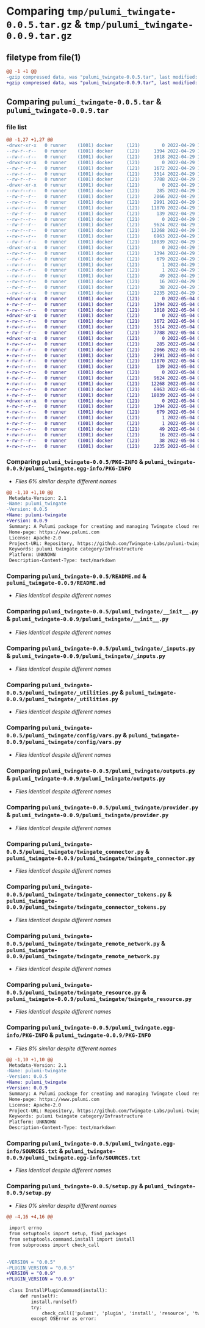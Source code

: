 # Comparing `tmp/pulumi_twingate-0.0.5.tar.gz` & `tmp/pulumi_twingate-0.0.9.tar.gz`

## filetype from file(1)

```diff
@@ -1 +1 @@
-gzip compressed data, was "pulumi_twingate-0.0.5.tar", last modified: Fri Apr 29 17:57:53 2022, max compression
+gzip compressed data, was "pulumi_twingate-0.0.9.tar", last modified: Wed May  4 00:04:24 2022, max compression
```

## Comparing `pulumi_twingate-0.0.5.tar` & `pulumi_twingate-0.0.9.tar`

### file list

```diff
@@ -1,27 +1,27 @@
-drwxr-xr-x   0 runner    (1001) docker     (121)        0 2022-04-29 17:57:53.318642 pulumi_twingate-0.0.5/
--rw-r--r--   0 runner    (1001) docker     (121)     1394 2022-04-29 17:57:53.318642 pulumi_twingate-0.0.5/PKG-INFO
--rw-r--r--   0 runner    (1001) docker     (121)     1018 2022-04-29 17:57:53.000000 pulumi_twingate-0.0.5/README.md
-drwxr-xr-x   0 runner    (1001) docker     (121)        0 2022-04-29 17:57:53.318642 pulumi_twingate-0.0.5/pulumi_twingate/
--rw-r--r--   0 runner    (1001) docker     (121)     1672 2022-04-29 17:57:53.000000 pulumi_twingate-0.0.5/pulumi_twingate/__init__.py
--rw-r--r--   0 runner    (1001) docker     (121)     3514 2022-04-29 17:57:53.000000 pulumi_twingate-0.0.5/pulumi_twingate/_inputs.py
--rw-r--r--   0 runner    (1001) docker     (121)     7788 2022-04-29 17:57:53.000000 pulumi_twingate-0.0.5/pulumi_twingate/_utilities.py
-drwxr-xr-x   0 runner    (1001) docker     (121)        0 2022-04-29 17:57:53.318642 pulumi_twingate-0.0.5/pulumi_twingate/config/
--rw-r--r--   0 runner    (1001) docker     (121)      285 2022-04-29 17:57:53.000000 pulumi_twingate-0.0.5/pulumi_twingate/config/__init__.py
--rw-r--r--   0 runner    (1001) docker     (121)     2066 2022-04-29 17:57:53.000000 pulumi_twingate-0.0.5/pulumi_twingate/config/vars.py
--rw-r--r--   0 runner    (1001) docker     (121)     2991 2022-04-29 17:57:53.000000 pulumi_twingate-0.0.5/pulumi_twingate/outputs.py
--rw-r--r--   0 runner    (1001) docker     (121)    11870 2022-04-29 17:57:53.000000 pulumi_twingate-0.0.5/pulumi_twingate/provider.py
--rw-r--r--   0 runner    (1001) docker     (121)      139 2022-04-29 17:57:53.000000 pulumi_twingate-0.0.5/pulumi_twingate/pulumi-plugin.json
--rw-r--r--   0 runner    (1001) docker     (121)        0 2022-04-29 17:57:53.000000 pulumi_twingate-0.0.5/pulumi_twingate/py.typed
--rw-r--r--   0 runner    (1001) docker     (121)     9624 2022-04-29 17:57:53.000000 pulumi_twingate-0.0.5/pulumi_twingate/twingate_connector.py
--rw-r--r--   0 runner    (1001) docker     (121)    12268 2022-04-29 17:57:53.000000 pulumi_twingate-0.0.5/pulumi_twingate/twingate_connector_tokens.py
--rw-r--r--   0 runner    (1001) docker     (121)     6963 2022-04-29 17:57:53.000000 pulumi_twingate-0.0.5/pulumi_twingate/twingate_remote_network.py
--rw-r--r--   0 runner    (1001) docker     (121)    18039 2022-04-29 17:57:53.000000 pulumi_twingate-0.0.5/pulumi_twingate/twingate_resource.py
-drwxr-xr-x   0 runner    (1001) docker     (121)        0 2022-04-29 17:57:53.318642 pulumi_twingate-0.0.5/pulumi_twingate.egg-info/
--rw-r--r--   0 runner    (1001) docker     (121)     1394 2022-04-29 17:57:53.000000 pulumi_twingate-0.0.5/pulumi_twingate.egg-info/PKG-INFO
--rw-r--r--   0 runner    (1001) docker     (121)      679 2022-04-29 17:57:53.000000 pulumi_twingate-0.0.5/pulumi_twingate.egg-info/SOURCES.txt
--rw-r--r--   0 runner    (1001) docker     (121)        1 2022-04-29 17:57:53.000000 pulumi_twingate-0.0.5/pulumi_twingate.egg-info/dependency_links.txt
--rw-r--r--   0 runner    (1001) docker     (121)        1 2022-04-29 17:57:53.000000 pulumi_twingate-0.0.5/pulumi_twingate.egg-info/not-zip-safe
--rw-r--r--   0 runner    (1001) docker     (121)       49 2022-04-29 17:57:53.000000 pulumi_twingate-0.0.5/pulumi_twingate.egg-info/requires.txt
--rw-r--r--   0 runner    (1001) docker     (121)       16 2022-04-29 17:57:53.000000 pulumi_twingate-0.0.5/pulumi_twingate.egg-info/top_level.txt
--rw-r--r--   0 runner    (1001) docker     (121)       38 2022-04-29 17:57:53.318642 pulumi_twingate-0.0.5/setup.cfg
--rw-r--r--   0 runner    (1001) docker     (121)     2235 2022-04-29 17:57:53.000000 pulumi_twingate-0.0.5/setup.py
+drwxr-xr-x   0 runner    (1001) docker     (121)        0 2022-05-04 00:04:24.635563 pulumi_twingate-0.0.9/
+-rw-r--r--   0 runner    (1001) docker     (121)     1394 2022-05-04 00:04:24.635563 pulumi_twingate-0.0.9/PKG-INFO
+-rw-r--r--   0 runner    (1001) docker     (121)     1018 2022-05-04 00:04:24.000000 pulumi_twingate-0.0.9/README.md
+drwxr-xr-x   0 runner    (1001) docker     (121)        0 2022-05-04 00:04:24.631563 pulumi_twingate-0.0.9/pulumi_twingate/
+-rw-r--r--   0 runner    (1001) docker     (121)     1672 2022-05-04 00:04:24.000000 pulumi_twingate-0.0.9/pulumi_twingate/__init__.py
+-rw-r--r--   0 runner    (1001) docker     (121)     3514 2022-05-04 00:04:24.000000 pulumi_twingate-0.0.9/pulumi_twingate/_inputs.py
+-rw-r--r--   0 runner    (1001) docker     (121)     7788 2022-05-04 00:04:24.000000 pulumi_twingate-0.0.9/pulumi_twingate/_utilities.py
+drwxr-xr-x   0 runner    (1001) docker     (121)        0 2022-05-04 00:04:24.635563 pulumi_twingate-0.0.9/pulumi_twingate/config/
+-rw-r--r--   0 runner    (1001) docker     (121)      285 2022-05-04 00:04:24.000000 pulumi_twingate-0.0.9/pulumi_twingate/config/__init__.py
+-rw-r--r--   0 runner    (1001) docker     (121)     2066 2022-05-04 00:04:24.000000 pulumi_twingate-0.0.9/pulumi_twingate/config/vars.py
+-rw-r--r--   0 runner    (1001) docker     (121)     2991 2022-05-04 00:04:24.000000 pulumi_twingate-0.0.9/pulumi_twingate/outputs.py
+-rw-r--r--   0 runner    (1001) docker     (121)    11870 2022-05-04 00:04:24.000000 pulumi_twingate-0.0.9/pulumi_twingate/provider.py
+-rw-r--r--   0 runner    (1001) docker     (121)      139 2022-05-04 00:04:24.000000 pulumi_twingate-0.0.9/pulumi_twingate/pulumi-plugin.json
+-rw-r--r--   0 runner    (1001) docker     (121)        0 2022-05-04 00:04:24.000000 pulumi_twingate-0.0.9/pulumi_twingate/py.typed
+-rw-r--r--   0 runner    (1001) docker     (121)     9624 2022-05-04 00:04:24.000000 pulumi_twingate-0.0.9/pulumi_twingate/twingate_connector.py
+-rw-r--r--   0 runner    (1001) docker     (121)    12268 2022-05-04 00:04:24.000000 pulumi_twingate-0.0.9/pulumi_twingate/twingate_connector_tokens.py
+-rw-r--r--   0 runner    (1001) docker     (121)     6963 2022-05-04 00:04:24.000000 pulumi_twingate-0.0.9/pulumi_twingate/twingate_remote_network.py
+-rw-r--r--   0 runner    (1001) docker     (121)    18039 2022-05-04 00:04:24.000000 pulumi_twingate-0.0.9/pulumi_twingate/twingate_resource.py
+drwxr-xr-x   0 runner    (1001) docker     (121)        0 2022-05-04 00:04:24.635563 pulumi_twingate-0.0.9/pulumi_twingate.egg-info/
+-rw-r--r--   0 runner    (1001) docker     (121)     1394 2022-05-04 00:04:24.000000 pulumi_twingate-0.0.9/pulumi_twingate.egg-info/PKG-INFO
+-rw-r--r--   0 runner    (1001) docker     (121)      679 2022-05-04 00:04:24.000000 pulumi_twingate-0.0.9/pulumi_twingate.egg-info/SOURCES.txt
+-rw-r--r--   0 runner    (1001) docker     (121)        1 2022-05-04 00:04:24.000000 pulumi_twingate-0.0.9/pulumi_twingate.egg-info/dependency_links.txt
+-rw-r--r--   0 runner    (1001) docker     (121)        1 2022-05-04 00:04:24.000000 pulumi_twingate-0.0.9/pulumi_twingate.egg-info/not-zip-safe
+-rw-r--r--   0 runner    (1001) docker     (121)       49 2022-05-04 00:04:24.000000 pulumi_twingate-0.0.9/pulumi_twingate.egg-info/requires.txt
+-rw-r--r--   0 runner    (1001) docker     (121)       16 2022-05-04 00:04:24.000000 pulumi_twingate-0.0.9/pulumi_twingate.egg-info/top_level.txt
+-rw-r--r--   0 runner    (1001) docker     (121)       38 2022-05-04 00:04:24.635563 pulumi_twingate-0.0.9/setup.cfg
+-rw-r--r--   0 runner    (1001) docker     (121)     2235 2022-05-04 00:04:24.000000 pulumi_twingate-0.0.9/setup.py
```

### Comparing `pulumi_twingate-0.0.5/PKG-INFO` & `pulumi_twingate-0.0.9/pulumi_twingate.egg-info/PKG-INFO`

 * *Files 6% similar despite different names*

```diff
@@ -1,10 +1,10 @@
 Metadata-Version: 2.1
-Name: pulumi_twingate
-Version: 0.0.5
+Name: pulumi-twingate
+Version: 0.0.9
 Summary: A Pulumi package for creating and managing Twingate cloud resources.
 Home-page: https://www.pulumi.com
 License: Apache-2.0
 Project-URL: Repository, https://github.com/Twingate-Labs/pulumi-twingate
 Keywords: pulumi twingate category/Infrastructure
 Platform: UNKNOWN
 Description-Content-Type: text/markdown
```

### Comparing `pulumi_twingate-0.0.5/README.md` & `pulumi_twingate-0.0.9/README.md`

 * *Files identical despite different names*

### Comparing `pulumi_twingate-0.0.5/pulumi_twingate/__init__.py` & `pulumi_twingate-0.0.9/pulumi_twingate/__init__.py`

 * *Files identical despite different names*

### Comparing `pulumi_twingate-0.0.5/pulumi_twingate/_inputs.py` & `pulumi_twingate-0.0.9/pulumi_twingate/_inputs.py`

 * *Files identical despite different names*

### Comparing `pulumi_twingate-0.0.5/pulumi_twingate/_utilities.py` & `pulumi_twingate-0.0.9/pulumi_twingate/_utilities.py`

 * *Files identical despite different names*

### Comparing `pulumi_twingate-0.0.5/pulumi_twingate/config/vars.py` & `pulumi_twingate-0.0.9/pulumi_twingate/config/vars.py`

 * *Files identical despite different names*

### Comparing `pulumi_twingate-0.0.5/pulumi_twingate/outputs.py` & `pulumi_twingate-0.0.9/pulumi_twingate/outputs.py`

 * *Files identical despite different names*

### Comparing `pulumi_twingate-0.0.5/pulumi_twingate/provider.py` & `pulumi_twingate-0.0.9/pulumi_twingate/provider.py`

 * *Files identical despite different names*

### Comparing `pulumi_twingate-0.0.5/pulumi_twingate/twingate_connector.py` & `pulumi_twingate-0.0.9/pulumi_twingate/twingate_connector.py`

 * *Files identical despite different names*

### Comparing `pulumi_twingate-0.0.5/pulumi_twingate/twingate_connector_tokens.py` & `pulumi_twingate-0.0.9/pulumi_twingate/twingate_connector_tokens.py`

 * *Files identical despite different names*

### Comparing `pulumi_twingate-0.0.5/pulumi_twingate/twingate_remote_network.py` & `pulumi_twingate-0.0.9/pulumi_twingate/twingate_remote_network.py`

 * *Files identical despite different names*

### Comparing `pulumi_twingate-0.0.5/pulumi_twingate/twingate_resource.py` & `pulumi_twingate-0.0.9/pulumi_twingate/twingate_resource.py`

 * *Files identical despite different names*

### Comparing `pulumi_twingate-0.0.5/pulumi_twingate.egg-info/PKG-INFO` & `pulumi_twingate-0.0.9/PKG-INFO`

 * *Files 8% similar despite different names*

```diff
@@ -1,10 +1,10 @@
 Metadata-Version: 2.1
-Name: pulumi-twingate
-Version: 0.0.5
+Name: pulumi_twingate
+Version: 0.0.9
 Summary: A Pulumi package for creating and managing Twingate cloud resources.
 Home-page: https://www.pulumi.com
 License: Apache-2.0
 Project-URL: Repository, https://github.com/Twingate-Labs/pulumi-twingate
 Keywords: pulumi twingate category/Infrastructure
 Platform: UNKNOWN
 Description-Content-Type: text/markdown
```

### Comparing `pulumi_twingate-0.0.5/pulumi_twingate.egg-info/SOURCES.txt` & `pulumi_twingate-0.0.9/pulumi_twingate.egg-info/SOURCES.txt`

 * *Files identical despite different names*

### Comparing `pulumi_twingate-0.0.5/setup.py` & `pulumi_twingate-0.0.9/setup.py`

 * *Files 0% similar despite different names*

```diff
@@ -4,16 +4,16 @@
 
 import errno
 from setuptools import setup, find_packages
 from setuptools.command.install import install
 from subprocess import check_call
 
 
-VERSION = "0.0.5"
-PLUGIN_VERSION = "0.0.5"
+VERSION = "0.0.9"
+PLUGIN_VERSION = "0.0.9"
 
 class InstallPluginCommand(install):
     def run(self):
         install.run(self)
         try:
             check_call(['pulumi', 'plugin', 'install', 'resource', 'twingate', PLUGIN_VERSION, '--server', 'https://github.com/Twingate-Labs/pulumi-twingate/releases/download/v${VERSION}'])
         except OSError as error:
```

